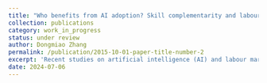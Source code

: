 ```yaml
---
title: "Who benefits from AI adoption? Skill complementarity and labour market dynamics"
collection: publications
category: work_in_progress
status: under review
author: Dongmiao Zhang
permalink: /publication/2015-10-01-paper-title-number-2
excerpt: 'Recent studies on artificial intelligence (AI) and labour market outcomes often focus on the automation effects of AI. However, which skills might complement AI technologies and how AI adoption shapes employment and wage dynamics remain under-explored at the occupation level. Moving beyond the classic measurement of skills such as education, tenure or specific skill categories, I assess how many skills are combined in an occupation and their respective complexity. I refer to this as "complexity intelligence" and propose that occupations with high complexity intelligence will complement AI technologies. Most notably, the findings show that complex occupations are more likely to adopt AI technologies. In addition, there is a positive correlation between AI adoption and employment growth. AI adoption is associated with an increase in wage growth on average, with a larger increase for complex occupations.'
date: 2024-07-06
---
```


